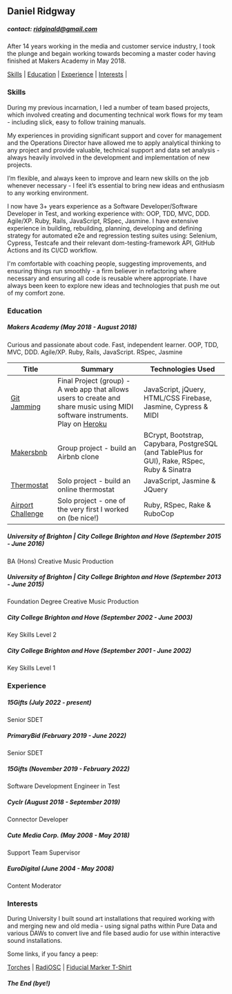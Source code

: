 ## Daniel Ridgway

##### contact: ridginald@gmail.com

After 14 years working in the media and customer service industry, I took the plunge and begain working towards becoming a master coder having finished at Makers Academy in May 2018.

  [Skills](#skills) | [Education](#education) | [Experience](#experience) | [Interests](#interests) |

### Skills

During my previous incarnation, I led a number of team based projects, which involved creating and documenting technical work flows for my team - including slick, easy to follow training manuals.

My experiences in providing significant support and cover for management and the Operations Director have allowed me to apply analytical thinking to any project and provide valuable, technical support and data set analysis - always heavily involved in the development and implementation of new projects.

I’m flexible, and always keen to improve and learn new skills on the job whenever necessary - I feel it’s essential to bring new ideas and enthusiasm to any working environment.

I now have 3+ years experience as a Software Developer/Software Developer in Test, and working experience with: OOP, TDD, MVC, DDD. Agile/XP. Ruby, Rails, JavaScript, RSpec, Jasmine. I have extensive experience in building, rebuilding, planning, developing and defining strategy for automated e2e and regression testing suites using: Selenium, Cypress, Testcafe and their relevant dom-testing-framework API, GitHub Actions and its CI/CD workflow.

I'm comfortable with coaching people, suggesting improvements, and ensuring things run smoothly - a firm believer in refactoring where necessary and ensuring all code is reusable where appropriate. I have always been keen to explore new ideas and technologies that push me out of my comfort zone.

### Education

##### Makers Academy (May 2018 - August 2018)

Curious and passionate about code. Fast, independent learner. OOP, TDD, MVC, DDD. Agile/XP. Ruby, Rails, JavaScript. RSpec, Jasmine

| Title | Summary | Technologies Used |
|--|--|--|
| [Git Jamming](https://github.com/arsalanabc/git-jamming) | Final Project (group) - A web app that allows users to create and share music using MIDI software instruments. </br> Play on [Heroku ](http://gitjamming8.herokuapp.com/azlan.html)</br>| JavaScript, jQuery, HTML/CSS Firebase, Jasmine, Cypress & MIDI |
| [Makersbnb](https://github.com/simone-smith/makersbnb)| Group project - build an Airbnb clone | BCrypt, Bootstrap, Capybara, PostgreSQL (and TablePlus for GUI), Rake, RSpec, Ruby & Sinatra
| [Thermostat](https://github.com/ridginald/thermostatJS) | Solo project - build an online thermostat | JavaScript, Jasmine & JQuery |
| [Airport Challenge](https://github.com/ridginald/airport_challenge)| Solo project - one of the very first I worked on (be nice!) | Ruby, RSpec, Rake & RuboCop |

##### University of Brighton | City College Brighton and Hove (September 2015 - June 2016)

BA (Hons) Creative Music Production  

##### University of Brighton | City College Brighton and Hove (September 2013 - June 2015)

Foundation Degree Creative Music Production

##### City College Brighton and Hove (September 2002 - June 2003)
Key Skills Level 2

##### City College Brighton and Hove (September 2001 - June 2002)
Key Skills Level 1

### Experience

##### 15Gifts  (July 2022 - present)
Senior SDET

##### PrimaryBid  (February 2019 - June 2022)
Senior SDET

##### 15Gifts  (November 2019 - February 2022)
Software Development Engineer in Test

##### Cyclr  (August 2018 - September 2019)
Connector Developer

##### Cute Media Corp. (May 2008 - May 2018)
Support Team Supervisor

##### EuroDigital (June 2004 - May 2008)
Content Moderator

### Interests

During University I built sound art installations that required working with and merging new and old media - using signal paths within Pure Data and various DAWs to convert live and file based audio for use within interactive sound installations.

Some links, if you fancy a peep:

[Torches](https://www.youtube.com/watch?v=kfrWW8Wllh8&t=90s) | [RadiOSC](https://www.youtube.com/watch?v=A0Oq5hQ7YQs&t=175s) | [Fiducial Marker T-Shirt](https://www.youtube.com/watch?v=I10gI3G30Yc)

##### The End (bye!)
